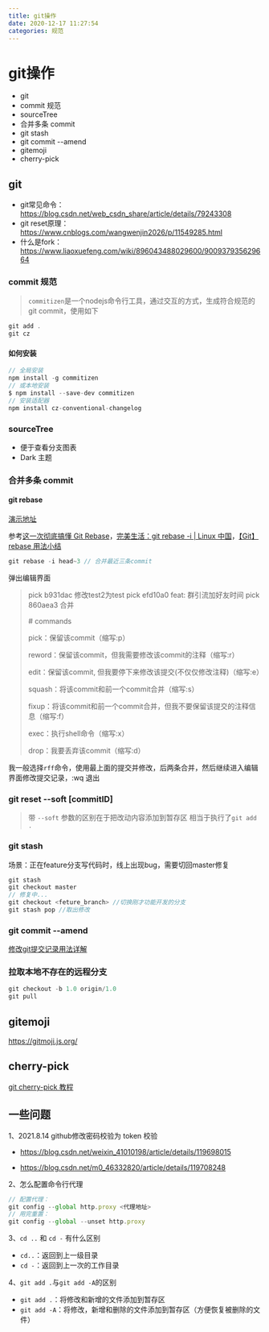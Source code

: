 ```yaml
---
title: git操作
date: 2020-12-17 11:27:54
categories: 规范
---
```

# git操作
* git
* commit 规范
* sourceTree
* 合并多条 commit 
* git stash
* git commit --amend
* gitemoji
* cherry-pick

## git

* git常见命令：<https://blog.csdn.net/web_csdn_share/article/details/79243308> 
* git reset原理：<https://www.cnblogs.com/wangwenjin2026/p/11549285.html> 
* 什么是fork：https://www.liaoxuefeng.com/wiki/896043488029600/900937935629664

### commit 规范

> `commitizen`是一个nodejs命令行工具，通过交互的方式，生成符合规范的git commit，使用如下

```js
git add .
git cz
```

#### 如何安装

```js
// 全局安装
npm install -g commitizen 
// 或本地安装
$ npm install --save-dev commitizen
// 安装适配器
npm install cz-conventional-changelog
```

### sourceTree

* 便于查看分支图表
* Dark 主题

### 合并多条 commit 

#### git rebase

[演示地址](https://learngitbranching.js.org/?locale=zh_CN)

参考[这一次彻底搞懂 Git Rebase](https://www.codercto.com/a/45325.html)，[完美生活：git rebase -i | Linux 中国](https://zhuanlan.zhihu.com/p/141871803)，[【Git】rebase 用法小结](https://www.jianshu.com/p/4a8f4af4e803)

```js
git rebase -i head~3 // 合并最近三条commit
```

弹出编辑界面

> pick b931dac 修改test2为test
> pick efd10a0 feat: 群引流加好友时间
> pick 860aea3 合并
>
> \# commands
>
> pick：保留该commit（缩写:p）
>
> reword：保留该commit，但我需要修改该commit的注释（缩写:r）
>
> edit：保留该commit, 但我要停下来修改该提交(不仅仅修改注释)（缩写:e）
>
> squash：将该commit和前一个commit合并（缩写:s）
>
> fixup：将该commit和前一个commit合并，但我不要保留该提交的注释信息（缩写:f）
>
> exec：执行shell命令（缩写:x）
>
> drop：我要丢弃该commit（缩写:d）

我一般选择`rff`命令，使用最上面的提交并修改，后两条合并，然后继续进入编辑界面修改提交记录，:wq 退出

### git reset --soft [commitID]

> 带 `--soft` 参数的区别在于把改动内容添加到暂存区 相当于执行了`git add .`

### git stash

场景：正在feature分支写代码时，线上出现bug，需要切回master修复

```js
git stash
git checkout master
// 修复中...
git checkout <feture_branch> //切换刚才功能开发的分支
git stash pop //取出修改
```

### git commit --amend

[修改git提交记录用法详解](https://zhuanlan.zhihu.com/p/100243017)

### 拉取本地不存在的远程分支

```js
git checkout -b 1.0 origin/1.0
git pull
```

## gitemoji

https://gitmoji.js.org/

## cherry-pick

[git cherry-pick 教程](https://www.ruanyifeng.com/blog/2020/04/git-cherry-pick.html)

## 一些问题

1、2021.8.14 github修改密码校验为 token 校验

* https://blog.csdn.net/weixin_41010198/article/details/119698015

* https://blog.csdn.net/m0_46332820/article/details/119708248

2、怎么配置命令行代理

```js
// 配置代理：
git config --global http.proxy <代理地址>
// 用完重置：
git config --global --unset http.proxy
```

3、`cd ..` 和 `cd -` 有什么区别

* `cd..`：返回到上一级目录
* `cd -`：返回到上一次的工作目录

4、`git add .`与`git add -A`的区别

* `git add .`：将修改和新增的文件添加到暂存区
* `git add -A`：将修改，新增和删除的文件添加到暂存区（方便恢复被删除的文件）



